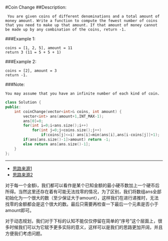 #Coin Change
##Description:
```
 You are given coins of different denominations and a total amount of money amount. Write a function to compute the fewest number of coins that you need to make up that amount. If that amount of money cannot be made up by any combination of the coins, return -1.
```
###Example 1:
```
coins = [1, 2, 5], amount = 11
return 3 (11 = 5 + 5 + 1)
```
###Example 2:
```
coins = [2], amount = 3
return -1.
```
###Note:
```
You may assume that you have an infinite number of each kind of coin.
``` 

```cpp
class Solution {
public:
    int coinChange(vector<int>& coins, int amount) {
        vector<int> ans(amount+1,INT_MAX-1);
        ans[0]=0;
        for(int i=0;i<ans.size();i++)
            for(int j=0;j<coins.size();j++)
                if(coins[j]<=i) ans[i]=min(ans[i],ans[i-coins[j]]+1);
        if(ans[ans.size()-1]>amount) return -1;
        else return ans[ans.size()-1];
    }
};
```
**************************************
- [思路来源1](https://www.cnblogs.com/grandyang/p/5138186.html)
- [思路来源2](https://leetcode.com/problems/coin-change/solution/)


对于每一个金额i，我们都可以看作是某个已知金额的最小硬币数加上一个硬币后所得。当然这里还存在着有可能无法找零的情况，为了区别，我们将数组ans全部初始化为一个很大的数（至少保证大于amount），这样我们在进行递推时，无法找零的金额都会是这个很大的数。最后只需要再检查一下最后一个元素是否小于amount即可。

对于动态规划，我们对于下标的认知不能仅仅停留在简单的“序号”这个层面上，很多时候我们可以为它赋予更多实际的意义，这样可以是我们的思路更加开阔，并且方便我们考虑问题。